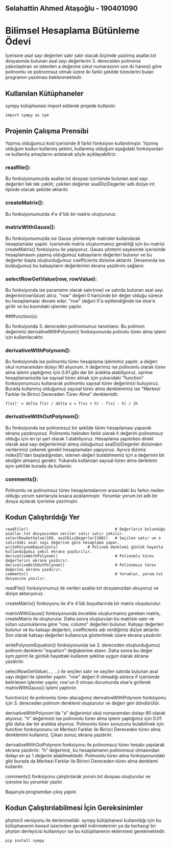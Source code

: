 ## Selahattin Ahmed Ataşoğlu - 190401090

# Bilimsel Hesaplama Bütünleme Ödevi

İçerisine asal sayı değerleri satır satır olacak biçimde yazılmış asallar.txt dosyasında bulunan
asal sayı değerlerini 3. dereceden polinoma yakınlaştıran ve istenilen a değerine
(okul numarasının son iki hanesi) göre polinomlu ve polinomsuz olmak üzere
iki farklı şekilde türevlerini bulan programın yazılması beklenmektedir.

## Kullanılan Kütüphaneler

sympy kütüphanesi import edilerek projede kullanılır.

	import sympy as sym


## Projenin Çalışma Prensibi

Yazmış olduğumuz kod içerisinde 8 farklı fonksiyon kullanılmıştır. Yazmış olduğum kodun kullanılış
şeklini, kullanmış olduğum aşağıdaki fonksiyonları ve kullanılış amaçlarını anlatarak şöyle açıklayabiliriz:

### readfile():

Bu fonksiyonumuzda asallar.txt dosyası içerisinde bulunan asal sayı değerleri tek tek çekilir,
çekilen değerler asalDiziDegerler adlı diziye int tipinde olacak şekilde aktarılır.

### createMatrix():

Bu fonksiyonumuzda 4'e 4'lük bir matris oluştururuz.

### matrixWithGauss():

Bu fonksiyonumuzda ise Gauss yöntemiyle matrisler kullanılarak hesaplamalar yapılır. İçerisinde
matris oluşturmamız gerektiği için bu matrisi createMatrix() fonksiyonu ile yapıyoruz.
Gauss yöntemi sayesinde içerisinde hesaplamasını yapmış olduğumuz katsayıların değerleri bulunur
ve bu değerler başta oluşturduğumuz coefficients dizisine aktarılır. Devamında ise bulduğumuz bu 
katsayıların değerlerinin ekrana yazdırımı sağlanır.

### selectRowGetValue(row, rowValue):

Bu fonksiyonda ise parametre olarak satır(row) ve satırda bulunan asal sayı değerini(rowValue)
alırız. "row" değeri 0 haricinde bir değer olduğu sürece bu hesaplamalar devam eder. "row" değeri
0'a eşitlendiğinde ise else'e girilir ve bu kısımdaki işlemler yapılır.

###function(x):

Bu fonksiyonda 3. dereceden polinomumuz tanımlanır. Bu polinom değerimiz derivativeWithPolynom()
fonksiyonunda polinolu türev alma işlemi için kullanılacaktır.

### derivativeWithPolynom():

Bu fonksiyonda ise polinomlu türev hesaplama işlemimiz yapılır. a değeri okul numaramdan dolayı 90
alıyorum. h değerimiz ise polinomlu olarak türev alma işlemi yaptığımız için 0.01 gibi dar bir aralıkta
alabiliyoruz. xprime hesaplamamızda ise sayısal türev almak için yukarıdaki "function" fonksiyonumuzu
kullanarak polinomlu sayısal türev değerimizi buluyoruz. Burada kullanmış olduğumuz sayısal türev alma
denklemimiz ise "Merkezi Farklar ile Birinci Dereceden Türev Alma" denklemidir. 

	f(xi)' = delta f(x) / delta x = f(xi + h) - f(xi - h) / 2h

### derivativeWithOutPolynom():

Bu fonksiyonda ise polinomsuz bir şekilde türev hesaplaması yaparak ekrana yazdırıyoruz.
Polinomlu halinden farklı olarak h değerini polinomsuz olduğu için en iyi şart olarak 1 alabiliyoruz.
Hesaplama yapılırken direkt olarak asal sayı değerlerimizi atmış olduğumuz asalDiziDegerler dizisinden
verilerimizi çekerek gerekli hesaplamaları yapıyoruz. Ayrıca dizimiz index[0]'dan başladığından, 
istenen değeri bulabilmemiz için a değerinin bir eksiğini almamız gerekir. Yukarıda kullanılan
sayısal türev alma denklemi aynı şekilde burada da kullanılır.

### comments():

Polinomlu ve polinomsuz türev hesaplamalarının arasındaki bu farkın neden olduğu yorum satırlarıyla
kısaca açıklanmıştır. Yorumlar yorum.txt adlı bir dosya açılarak içerisine yazılmıştır.

## Kodun Çalıştırıldığı Yer

	readFile()                                      # Değerlerin bulunduğu asallar.txt dosyasından veriler satır satır çekilir.
	selectRowGetValue(109, asalDiziDegerler[108])   # Seçilen satır ve o satırdaki asal sayı değerine göre hesaplama yapar.
	writePolynomEquation(x)				# Polinom denklemi günlük hayatta kullandığımız şekil ekrana yazdırılır.
	derivativeWithPolynom()                         # Polinomlu türev değerlerini ekrana yazdırır.
	derivativeWithOutPolynom()                      # Polinomsuz türev değerini ekrana yazdırır.
	comments()                                      # Yorumlar, yorum.txt dosyasına yazılır.

readFile() fonksiyonumuz ile verileri asallar.txt dosyamızdan okuyoruz ve diziye aktarıyoruz.

createMatrix() fonksiyonu ile 4'e 4'lük boyutlarında bir matris oluşuturulur.

matrixWithGauss() fonksiyonunda öncelikle oluşturmamız gereken matris, createMatrix ile oluşturulur.
Daha sonra oluşturulan bu matrisin satır ve sütun uzunluklarına göre "row, column" değerleri bulunur.
Katsayı değerleri bulunur ve bu katsayı değerleri, coefficients adı verdiğimiz diziye aktarılır.
Son olarak katsayı değerleri kullanıcıya gösterilmek üzere ekrana yazdırılır.

writePolynomEquation() fonksiyonunda ise 3. dereceden oluşturduğumuz polinom denklemi "equation"
değişkenine atanır. Daha sonra bu değer sym.pprint ile günlük hayattaki kullanım şekline uygun olarak
ekrana yazdırılır.

selectRowGetValue(..., ...) ile seçilen satır ve seçilen satırda bulunan asal sayı değeri ile işlemler
yapılır. "row" değeri 0 olmadığı sürece if içerisinde belirlenen işlemler yapılır, row'un 0 olması durumunda
else'e girilerek matrixWithGauss() işlemi yaptırılır.

function(x) ile polinomlu türev alacağımız derivativeWithPolynom fonksiyonu için 3. dereceden polinom
denklemi oluşturulur ve değeri geri döndürülür.

derivativeWithPolynom'da "a" değerimizi okul numaramdan dolayı 90 olarak alıyoruz. "h" değerimizi ise
polinomlu türev alma işlemi yaptığımız için 0.01 gibi daha dar bir aralıkta alıyoruz. Polinomlu
türev sonucunu bulabilmek için function fonksiyonunu ve Merkezi Farklar ile Birinci Dereceden
türev alma denklemini kullanırız. Çıkan sonuç ekrana yazdırılır.

derivativeWithOutPolynom fonksiyonu ile polinomsuz türev hesabı yapılarak ekrana yazdırılır.
"h" değerimiz, bu hesaplamanın polinomsuz olmasından dolayı en az 1 değerini alabilmektedir.
Polinomlu türev alma fonksiyonundaki gibi burada da Merkezi Farklar ile Birinci Dereceden türev alma
denklemi kullanılır.

comments() fonksiyonu çalıştırılarak yorum.txt dosyası oluşturulur ve içersine bu yorumlar yazılır.

Başarıyla programdan çıkış yapılır.

## Kodun Çalıştırılabilmesi İçin Gereksinimler

phyton3 versiyonu ile derlenmelidir. sympy kütüphanesi kullanıldığı için bu kütüphanenin
konsol üzerinden gerekli indirmelerinin ya da herhangi bir phyton derleyicisi kullanılıyor ise 
bu kütüphanenin eklenmesi gerekmektedir. 
	
	pip install sympy

